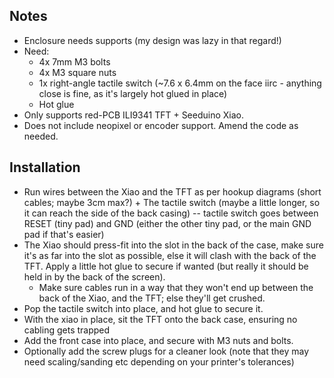 ## Notes
* Enclosure needs supports (my design was lazy in that regard!)
* Need:
  * 4x 7mm M3 bolts
  * 4x M3 square nuts
  * 1x right-angle tactile switch (~7.6 x 6.4mm on the face iirc - anything close is fine, as it's largely hot glued in place)
  * Hot glue
* Only supports red-PCB ILI9341 TFT + Seeduino Xiao.
* Does not include neopixel or encoder support. Amend the code as needed.

## Installation
* Run wires between the Xiao and the TFT as per hookup diagrams (short cables; maybe 3cm max?) + The tactile switch (maybe a little longer, so it can reach the side of the back casing) -- tactile switch goes between RESET (tiny pad) and GND (either the other tiny pad, or the main GND pad if that's easier)
* The Xiao should press-fit into the slot in the back of the case, make sure it's as far into the slot as possible, else it will clash with the back of the TFT. Apply a little hot glue to secure if wanted (but really it should be held in by the back of the screen).
  * Make sure cables run in a way that they won't end up between the back of the Xiao, and the TFT; else they'll get crushed.
* Pop the tactile switch into place, and hot glue to secure it.
* With the xiao in place, sit the TFT onto the back case, ensuring no cabling gets trapped
* Add the front case into place, and secure with M3 nuts and bolts.
* Optionally add the screw plugs for a cleaner look (note that they may need scaling/sanding etc depending on your printer's tolerances)
